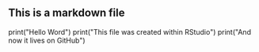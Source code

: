 ## This is a markdown file

print("Hello Word")
print("This file was created within RStudio")
print("And now it lives on GitHub")